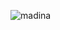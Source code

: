   ![madina](https://user-images.githubusercontent.com/40931758/42498011-ba2132fe-8448-11e8-95d8-cece51371d73.jpg)
